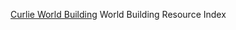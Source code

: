 
[Curlie World Building](https://curlie.org/en/Games/Roleplaying/World_Building)
World Building Resource Index
